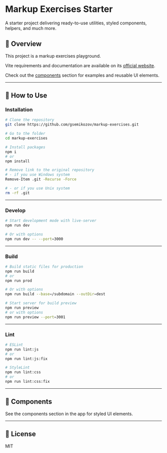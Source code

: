 # Markup Exercises Starter

A starter project delivering ready-to-use utilities, styled components, helpers, and much more.

## 🧭 Overview

This project is a markup exercises playground.

Vite requirements and documentation are available on its [official website](https://vitejs.dev/).

Check out the [components](#components) section for examples and reusable UI elements.

---

## 🚀 How to Use

### Installation

```bash
# Clone the repository
git clone https://github.com/gsemikozov/markup-exercises.git

# Go to the folder
cd markup-exercises

# Install packages
npm i
# or
npm install

# Remove link to the original repository
# - if you use Windows system
Remove-Item .git -Recurse -Force

# - or if you use Unix system
rm -rf .git
```

---

### Develop

```bash
# Start development mode with live-server
npm run dev

# Or with options
npm run dev -- --port=3000
```

---

### Build

```bash
# Build static files for production
npm run build
# or
npm run prod

# Or with options
npm run build --base=/subdomain --outDir=dest

# Start server for build preview
npm run preview
# or with options
npm run preview --port=3001
```

---

### Lint

```bash
# ESLint
npm run lint:js
# or
npm run lint:js:fix

# StyleLint
npm run lint:css
# or
npm run lint:css:fix
```

---

## 🧩 Components

See the components section in the app for styled UI elements.

---

## 🔐 License

MIT
